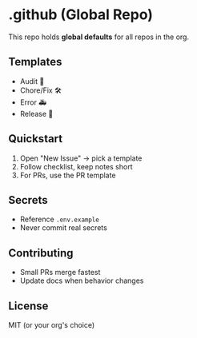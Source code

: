 # .github (Global Repo)

This repo holds **global defaults** for all repos in the org.

## Templates
- Audit 🔎
- Chore/Fix 🛠️
- Error 🚑
- Release 🚀

## Quickstart
1. Open "New Issue" → pick a template
2. Follow checklist, keep notes short
3. For PRs, use the PR template

## Secrets
- Reference `.env.example`
- Never commit real secrets

## Contributing
- Small PRs merge fastest
- Update docs when behavior changes

## License
MIT (or your org's choice)